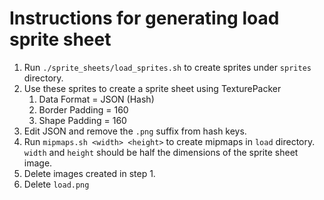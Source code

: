 # Instructions for generating load sprite sheet

1. Run `./sprite_sheets/load_sprites.sh` to create sprites under `sprites` directory.
1. Use these sprites to create a sprite sheet using TexturePacker
   1. Data Format = JSON (Hash)
   1. Border Padding = 160
   1. Shape Padding = 160
1. Edit JSON and remove the `.png` suffix from hash keys.
1. Run `mipmaps.sh <width> <height>` to create mipmaps in `load` directory. `width` and `height` should be half the dimensions of the sprite sheet image.
1. Delete images created in step 1.
1. Delete `load.png`